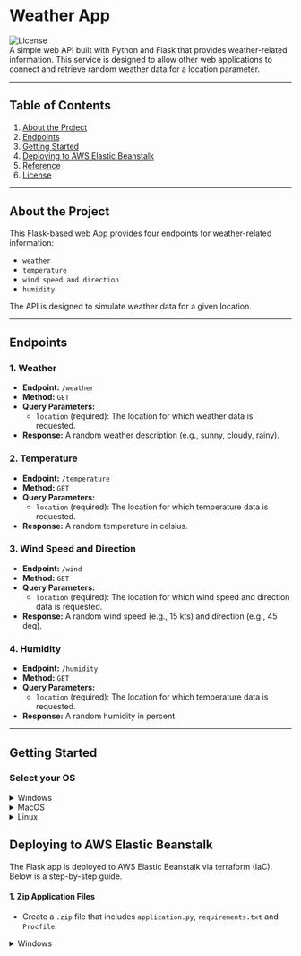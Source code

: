 # Weather App

![License](https://img.shields.io/badge/license-MIT-blue.svg)  
A simple web API built with Python and Flask that provides weather-related information. This service is designed to allow other web applications to connect and retrieve random weather data for a location parameter.

---

## Table of Contents
1. [About the Project](#about-the-project)
2. [Endpoints](#endpoints)
3. [Getting Started](#getting-started)
4. [Deploying to AWS Elastic Beanstalk](#deploying-to-aws-elastic-beanstalk)
5. [Reference](#reference)
6. [License](#license)

---

## About the Project
This Flask-based web App provides four endpoints for weather-related information:
- `weather`
- `temperature`
- `wind speed and direction`
- `humidity`

The API is designed to simulate weather data for a given location.

---

## Endpoints

### 1. Weather
- **Endpoint:** `/weather`
- **Method:** `GET`
- **Query Parameters:**
  - `location` (required): The location for which weather data is requested.
- **Response:** A random weather description (e.g., sunny, cloudy, rainy).

### 2. Temperature
- **Endpoint:** `/temperature`
- **Method:** `GET`
- **Query Parameters:**
  - `location` (required): The location for which temperature data is requested.
- **Response:** A random temperature in celsius.

### 3. Wind Speed and Direction
- **Endpoint:** `/wind`
- **Method:** `GET`
- **Query Parameters:**
  - `location` (required): The location for which wind speed and direction data is requested.
- **Response:** A random wind speed (e.g., 15 kts) and direction (e.g., 45 deg).

### 4. Humidity
- **Endpoint:** `/humidity`
- **Method:** `GET`
- **Query Parameters:**
  - `location` (required): The location for which temperature data is requested.
- **Response:** A random humidity in percent.

---

## Getting Started

### Select your OS

<details>
<summary>Windows</summary>

### Prerequisites
- Windows 10
- Python (3.13.x) and pip (25.1.x) installed.
- Git (2.49.x) installed.
- Other versions may not work.

1. Clone the repository:
   ```cmd
   git clone https://github.com/madang804/weather-app.git
   ```
2. Navigate to project directory:
   ```cmd
   cd weather-app
   ```
3. Create a virtual environment:
   ```cmd
   python -m venv venv
   ```
4. Activate virtual environment:
   ```cmd
   venv\Scripts\activate
   ```
5. Install dependencies:
   ```cmd
   pip install -r requirements.txt
   ```
6. Run Flask app:
   ```cmd
   flask --app application run
   ```
7. Open a browser and visit `http://127.0.0.1:5000` to test API locally.
8. Deactivate virtual environment:
   ```cmd
   deactivate
   ```
</details>

<details>
<summary>MacOS</summary>

### Prerequisites
- Python and pip installed.
- Git installed.
- Not tested but should work fine.

1. Clone the repository:
   ```bash
   git clone https://github.com/madang804/weather-app.git
   ```
2. Navigate to project directory:
   ```bash
   cd weather-app
   ```
3. Create a virtual environment:
   ```bash
   python3 -m venv venv
   ```
4. Activate virtual environment:
   ```bash
   source venv/bin/activate
   ```
5. Install dependencies:
   ```bash
   pip install -r requirements.txt
   ```
6. Run Flask app:
   ```bash
   gunicorn application:application
   ```
7. Open a browser and visit `http://127.0.0.1:5000` to test the API locally.
8. Deactivate virtual environment:
   ```bash
   deactivate
   ```
</details>

<details>
<summary>Linux</summary>

### Prerequisites
- Ubuntu 22.04.x LTS
- Python (3.10.x) and pip (22.0.x) installed.
- Git (2.34.x) installed.
- Other versions may not work.

1. Clone the repository:
   ```bash
   git clone https://github.com/madang804/weather-app.git
   ```
2. Navigate to project directory:
   ```bash
   cd weather-app
   ```
3. Create a virtual environment:
   ```bash
   python3 -m venv venv
   ```
4. Activate virtual environment:
   ```bash
   source venv/bin/activate
   ```
5. Install dependencies:
   ```bash
   pip install -r requirements.txt
   ```
6. Run Flask app:
   ```bash
   gunicorn application:application
   ```
7. Open a browser and visit `http://127.0.0.1:5000` to test the API locally.
8. Deactivate virtual environment:
   ```bash
   deactivate
   ```
</details>

## Deploying to AWS Elastic Beanstalk

The Flask app is deployed to AWS Elastic Beanstalk via terraform (IaC). Below is a step-by-step guide.

#### 1. Zip Application Files
- Create a `.zip` file that includes `application.py`, `requirements.txt` and `Procfile`.

<details>
<summary>Windows</summary>

### Prerequisites
- terraform installed.
- awscli installed.
- curl installed.
- jq installed (optional).

1. Change to terraform directory
   ```bash
   cd terraform
   ```
1. Ensure `zip_app.sh` is executable.
   ```bash
   chmod +x zip_app.sh
   ```
2. Run these Terraform commands to deploy Flask app to AWS Elastic Beanstalk.
   ```bash
   terraform init
   terraform plan
   terraform apply -auto-approve
   ```
3. Test API
   ```bash
   curl -s http://weather-api.eu-west-2.elasticbeanstalk.com/api/v1.0/weather?location=london | jq .
   ```
   ```bash
   curl -s http://weather-api.eu-west-2.elasticbeanstalk.com/api/v1.0/temperature?location=london | jq .
   ```
   ```bash
   curl -s http://weather-api.eu-west-2.elasticbeanstalk.com/api/v1.0/wind?location=london | jq .
   ```
4. Run this command to destroy deployed AWS resources.
   ```bash
   terraform destroy -auto-approve
   ```
5. NOTE: AWS Elastic Beanstalk automatically creates an S3 bucket which is not managed by terraform code. AWS recommends to manually delete the bucket to avoid incurring charges.
   ```bash
   # Delete S3 bucket objects
   aws s3 rm "s3://$(aws s3 ls | awk '{print $3}')" --recursive
   
   # Delete S3 bucket policy
   aws s3api delete-bucket-policy --bucket "$(aws s3 ls | awk '{print $3}')"
   
   # Delete S3 bucket
   aws s3api delete-bucket --bucket "$(aws s3 ls | awk '{print $3}')"
   ```

---

## Reference

- https://www.python.org
- https://flask.palletsprojects.com
- https://developer.hashicorp.com/terraform
- https://registry.terraform.io/providers/hashicorp/aws/latest/docs
- https://docs.aws.amazon.com/elasticbeanstalk/latest/dg/Welcome.html

---

## License
This project is licensed under the MIT License. See [LICENSE](./LICENSE) for more details.

---






